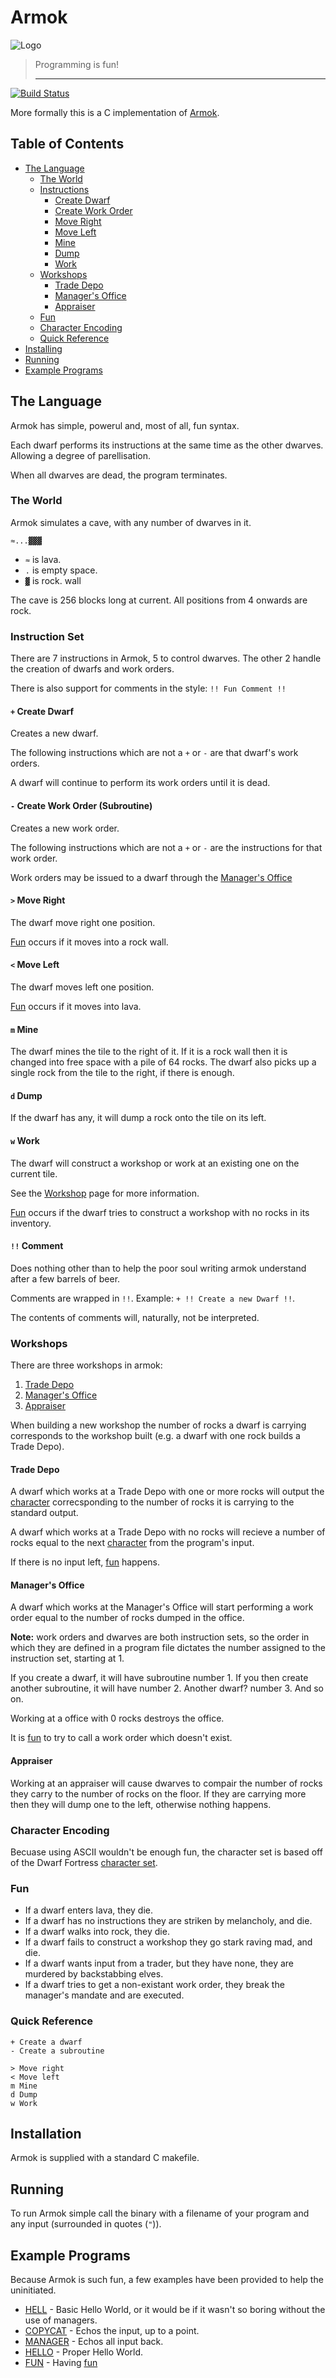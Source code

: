 # Armok

![Logo](other/logo.png)

> Programming is fun!<hr />

[![Build Status](https://travis-ci.org/SoftlySplinter/c-armok.png?branch=workshop/test)](https://travis-ci.org/SoftlySplinter/c-armok)

More formally this is a C implementation of [Armok](https://github.com/Frib/Armok).

## Table of Contents

* [The Language](#language)
  * [The World](#language-world)
  * [Instructions](#language-instructions)
    * [Create Dwarf](#language-instructions-dwarf)
    * [Create Work Order](#language-instructions-sub)
    * [Move Right](#language-instructions-right)
    * [Move Left](#language-instructions-left)
    * [Mine](#language-instructions-mine)
    * [Dump](#language-instructions-dump)
    * [Work](#language-instructions-work)
  * [Workshops](#language-workshops)
    * [Trade Depo](#language-workshops-trader)
    * [Manager's Office](#language-workshops-manager)
    * [Appraiser](#language-workshops-appraiser)
  * [Fun](#language-fun)
  * [Character Encoding](#language-encoding)
  * [Quick Reference](#language-quick-ref)
* [Installing](#install)
* [Running](#running)
* [Example Programs](#examples)

## <a name="language" />The Language

Armok has simple, powerul and, most of all, fun syntax.

Each dwarf performs its instructions at the same time as the other dwarves. Allowing a degree of parellisation.

When all dwarves are dead, the program terminates.

### <a name="language-world" />The World

Armok simulates a cave, with any number of dwarves in it.

`≈...▓▓▓`

* `≈` is lava.
* `.` is empty space.
* `▓` is rock. wall

The cave is 256 blocks long at current. All positions from 4 onwards are rock.


### <a name="language-instructions" />Instruction Set

There are 7 instructions in Armok, 5 to control dwarves. The other 2 handle the creation of dwarfs and work orders.

There is also support for comments in the style: `!! Fun Comment !!`

#### <a name="language-instructions-dwarf" /> `+` Create Dwarf

Creates a new dwarf.

The following instructions which are not a `+` or `-` are that dwarf's work orders.

A dwarf will continue to perform its work orders until it is dead.


#### <a name="language-instructions-sub" /> `-` Create Work Order (Subroutine)

Creates a new work order.

The following instructions which are not a `+` or `-` are the instructions for that work order.

Work orders may be issued to a dwarf through the [Manager's Office](#language-workshops-managers)


#### <a name="language-instructions-right" /> `>` Move Right

The dwarf move right one position.

[Fun](#language-fun) occurs if it moves into a rock wall.


#### <a name="language-instructions-left" /> `<` Move Left

The dwarf moves left one position.

[Fun](#language-fun) occurs if it moves into lava.


#### <a name="language-instructions-mine" /> `m` Mine

The dwarf mines the tile to the right of it. If it is a rock wall then it is changed into free space with a pile of 64 rocks. The dwarf also picks up a single rock from the tile to the right, if there is enough.


#### <a name="language-instructions-dump" /> `d` Dump

If the dwarf has any, it will dump a rock onto the tile on its left.


#### <a name="language-instructions-work" /> `w` Work

The dwarf will construct a workshop or work at an existing one on the current tile.

See the [Workshop](#language-workshops) page for more information.

[Fun](#language-fun) occurs if the dwarf tries to construct a workshop with no rocks in its inventory.

#### <a name="language-instructions-comment" /> `!!` Comment

Does nothing other than to help the poor soul writing armok understand after a few barrels of beer.

Comments are wrapped in `!!`. Example: `+ !! Create a new Dwarf !!`.

The contents of comments will, naturally, not be interpreted.


### <a name="language-workshops" />Workshops

There are three workshops in armok:

1. [Trade Depo](#language-workshops-trader)
2. [Manager's Office](#language-workshops-manager)
3. [Appraiser](#language-workshops-appraiser)

When building a new workshop the number of rocks a dwarf is carrying corresponds to the workshop built (e.g. a dwarf with one rock builds a Trade Depo).

#### <a name="language-workshops-trader" />Trade Depo

A dwarf which works at a Trade Depo with one or more rocks will output the [character](#language-encoding) correcsponding to the number of rocks it is carrying to the standard output.

A dwarf which works at a Trade Depo with no rocks will recieve a number of rocks equal to the next [character](#language-encoding) from the program's input.

If there is no input left, [fun](#language-fun) happens.


#### <a name="language-workshops-manager" />Manager's Office

A dwarf which works at the Manager's Office will start performing a work order equal to the number of rocks dumped in the office.

**Note:** work orders and dwarves are both instruction sets, so the order in which they are defined in a program file dictates the number assigned to the instruction set, starting at 1.

If you create a dwarf, it will have subroutine number 1. If you then create another subroutine, it will have number 2. Another dwarf? number 3. And so on.

Working at a office with 0 rocks destroys the office.

It is [fun](#language-fun) to try to call a work order which doesn't exist.


#### <a name="language-workshops-appraiser" />Appraiser

Working at an appraiser will cause dwarves to compair the number of rocks they carry to the number of rocks on the floor. If they are carrying more then they will dump one to the left, otherwise nothing happens.


### <a name="language-encoding" />Character Encoding

Becuase using ASCII wouldn't be enough fun, the character set is based off of the Dwarf Fortress [character set](http://dwarffortresswiki.org/index.php/Character_table).


### <a name="language-fun" />Fun

* If a dwarf enters lava, they die.
* If a dwarf has no instructions they are striken by melancholy, and die.
* If a dwarf walks into rock, they die.
* If a dwarf fails to construct a workshop they go stark raving mad, and die.
* If a dwarf wants input from a trader, but they have none, they are murdered
  by backstabbing elves.
* If a dwarf tries to get a non-existant work order, they break the manager's mandate and are executed.


### <a name="language-quick-ref" />Quick Reference

```
+ Create a dwarf
- Create a subroutine

> Move right
< Move left
m Mine
d Dump
w Work
```


## <a name="installation" />Installation

Armok is supplied with a standard C makefile.


## <a name="running" />Running

To run Armok simple call the binary with a filename of your program and any input (surrounded in quotes (`"`)).


## <a name="examples" />Example Programs

Because Armok is such fun, a few examples have been provided to help the uninitiated.

* [HELL](example/HELL.df) - Basic Hello World, or it would be if it wasn't so boring without the use of managers.
* [COPYCAT](example/COPY.df) - Echos the input, up to a point.
* [MANAGER](example/MANAGER.df) - Echos all input back.
* [HELLO](example/HELLO.df) - Proper Hello World.
* [FUN](examples/FUN.df) - Having [fun](#language-fun)

